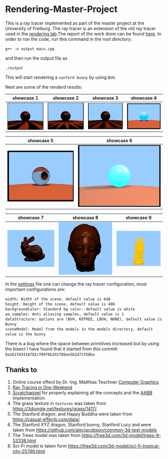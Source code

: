 # Rendering-Master-Project

This is a ray tracer implemented as part of the master project at the University of Freiburg. The ray tracer is an extension of the old ray tracer used in the <a href="https://github.com/Alhajras/Raytracer/blob/main/lab_report_1/lab_report_1.pdf">rendering lab</a>.The report of the work done can be found <a href="/Report/report.pdf">here</a>. In order to run the code, run this command in the root directory:

```
g++ -o output main.cpp
```
and then run the output file as
```
./output
```
This will start rendering a `sanford bunny` by using `BVH`.

Next are some of the renderd results:

| showcase 1 | showcase 2 | showcase 3 | showcase 4 |
| --------  | ------------------- | --------------------- |---------------------|
| ![nature scene](/project/raytracer/images/texture_2.PNG)| ![textured spheres](/project/raytracer/images/texture_1.PNG)      | ![benchmark scene](/project/raytracer/images/texture_3.PNG) | ![showcase scene](/project/raytracer/images/spec_reflection.PNG) |

| showcase 5 | showcase 6|
| --------  | ------------------- |
| ![showcase scene](/project/raytracer/images/refraction__0_5.PNG) | ![showcase scene 3](/project/raytracer/images/multi_shadow_multi_spec.PNG) |

| showcase 7 | showcase 8 | showcase 9 |
| --------  | --------------- | ------------------- |
| ![analysis scene 1](/project/raytracer/images/bunny%20(2).PNG)| ![analysis scene 2](project/raytracer/images/igea.PNG)  | ![analysis scene 2](project/raytracer/images/buddah.PNG)  |



In the <a href="/project/raytracer/settings.h">settings</a> file one can change the ray tracer configuration, most important configurations are:

```
width: Width of the scene, default value is 640
height: Height of the scene, default value is 480
backgroundColor: Standard bg color. default value is white
aa_samples: Anti aliasing samples, default value is 1
dataStructure: options are (BVH, KDTREE, LBVH, NONE), default value is Bunny
sceneModel: Model from the models in the models directory, default value is the bunny
```

There is a bug where the space between primitives increased but by using the bisect I have found that it started from this commit: `0a261fd3418f82cf09f6b291786ee5b2d71f68ba`

## Thanks to
1. Online course offerd by Dr.-Ing. Matthias Teschner [Computer Graphics](https://cg.informatik.uni-freiburg.de/teaching.htm)
1. [Ray Tracing in One Weekend](https://raytracing.github.io/books/RayTracingInOneWeekend.html)
1. [Scratchapixel](https://www.scratchapixel.com/) for properly explaining all the concepts and the [AABB](https://www.scratchapixel.com/lessons/3d-basic-rendering/minimal-ray-tracer-rendering-simple-shapes/ray-box-intersection) implementation.
1. The grass texture in `textures` was taken from https://3djungle.net/textures/grass/1417/.
1. The Stanford dragon, and Happy Buddha were taken from https://casual-effects.com/data/
1. The Stanford XYZ dragon, Stanford bunny, Stanford Lucy and were taken from https://github.com/alecjacobson/common-3d-test-models
1. The Trees model was taken from https://free3d.com/3d-model/trees-9-53338.html
1. Sci-Fi model is taken form https://free3d.com/3d-model/sci-fi-tropical-city-25746.html 
